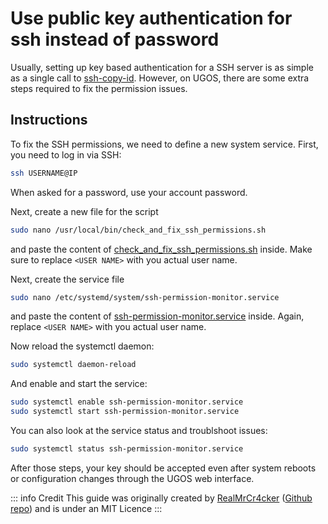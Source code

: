 # Use public key authentication for ssh instead of password

Usually, setting up key based authentication for a SSH server is as simple as a single call to [ssh-copy-id](https://manpages.debian.org/bookworm/openssh-client/ssh-copy-id.1.en.html). However, on UGOS, there are some extra steps required to fix the permission issues.

## Instructions

To fix the SSH permissions, we need to define a new system service. First, you need to log in via SSH:

```sh
ssh USERNAME@IP
```

When asked for a password, use your account password.

Next, create a new file for the script

```sh
sudo nano /usr/local/bin/check_and_fix_ssh_permissions.sh
```

and paste the content of [check_and_fix_ssh_permissions.sh](check_and_fix_ssh_permissions.sh) inside. Make sure to replace `<USER NAME>` with you actual user name.

Next, create the service file

```sh
sudo nano /etc/systemd/system/ssh-permission-monitor.service
```

and paste the content of [ssh-permission-monitor.service](ssh-permission-monitor.service) inside. Again, replace `<USER NAME>` with you actual user name.

Now reload the systemctl daemon:

```sh
sudo systemctl daemon-reload
```

And enable and start the service:

```sh
sudo systemctl enable ssh-permission-monitor.service
sudo systemctl start ssh-permission-monitor.service
```

You can also look at the service status and troublshoot issues:

```sh
sudo systemctl status ssh-permission-monitor.service
```

After those steps, your key should be accepted even after system reboots or configuration changes through the UGOS web interface.

::: info Credit
This guide was originally created by [RealMrCr4cker](https://www.reddit.com/user/RealMrCr4cker/) ([Github repo](https://github.com/ln-12/UGOS_scripts/)) and is under an MIT Licence
:::